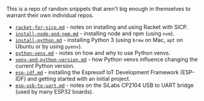 This is a repo of random snippets that aren't big enough in themselves to warrant their own individual repos.

* [`racket-for-sicp.md`](racket-for-sicp.md) - notes on installing and using Racket with SICP.
* [`install-node-and-npm.md`](install-node-and-npm.md) - installing node and npm (using `nvm`).
* [`install-python.md`](install-python.md) - installing Python 3 (using `brew` on Mac, `apt` on Ubuntu or by using `pyenv`).
* [`python-venv.md`](python-venv.md) - notes on how and why to use Python venvs.
* [`venv-and-python-version.md`](venv-and-python-version.md) - how Python venvs influence changing the current Python version.
* [`esp-idf.md`](esp-idf.md) - installing the Espressif IoT Development Framework (ESP-IDF) and getting started with an initial project.
* [`esp-usb-to-uart.md`](esp-usb-to-uart.md) - notes on the SiLabs CP2104 USB to UART bridge (used by many ESP32 boards).
